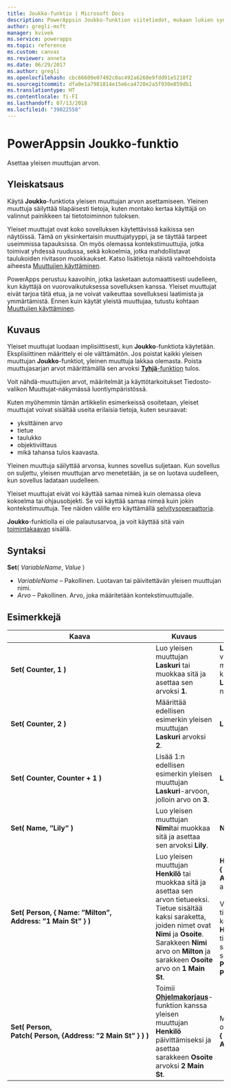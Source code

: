 ```yaml
---
title: Joukko-funktio | Microsoft Docs
description: PowerAppsin Joukko-funktion viitetiedot, mukaan lukien syntaksi ja esimerkit
author: gregli-msft
manager: kvivek
ms.service: powerapps
ms.topic: reference
ms.custom: canvas
ms.reviewer: anneta
ms.date: 06/29/2017
ms.author: gregli
ms.openlocfilehash: cbc66609e07492c0ac492a6260e9fdd91e5210f2
ms.sourcegitcommit: dfa0e1a7981814e15e6ca4720e2a5f930e859db1
ms.translationtype: HT
ms.contentlocale: fi-FI
ms.lasthandoff: 07/13/2018
ms.locfileid: "39022558"
---
```

# <a name="set-function-in-powerapps"></a>PowerAppsin Joukko-funktio
Asettaa yleisen muuttujan arvon.

## <a name="overview"></a>Yleiskatsaus
Käytä **Joukko**-funktiota yleisen muuttujan arvon asettamiseen. Yleinen muuttuja säilyttää tilapäisesti tietoja, kuten montako kertaa käyttäjä on valinnut painikkeen tai tietotoiminnon tuloksen.  

Yleiset muuttujat ovat koko sovelluksen käytettävissä kaikissa sen näytöissä.  Tämä on yksinkertaisin muuttujatyyppi, ja se täyttää tarpeet useimmissa tapauksissa.  On myös olemassa kontekstimuuttujia, jotka toimivat yhdessä ruudussa, sekä kokoelmia, jotka mahdollistavat taulukoiden rivitason muokkaukset.  Katso lisätietoja näistä vaihtoehdoista aiheesta [Muuttujien käyttäminen](../working-with-variables.md).

PowerApps perustuu kaavoihin, jotka lasketaan automaattisesti uudelleen, kun käyttäjä on vuorovaikutuksessa sovelluksen kanssa.  Yleiset muuttujat eivät tarjoa tätä etua, ja ne voivat vaikeuttaa sovelluksesi laatimista ja ymmärtämistä.  Ennen kuin käytät yleistä muuttujaa, tutustu kohtaan [Muuttujien käyttäminen](../working-with-variables.md).

## <a name="description"></a>Kuvaus
Yleiset muuttujat luodaan implisiittisesti, kun **Joukko**-funktiota käytetään.  Eksplisiittinen määrittely ei ole välttämätön.  Jos poistat kaikki yleisen muuttujan **Joukko**-funktiot, yleinen muuttuja lakkaa olemasta.  Poista muuttujasarjan arvot määrittämällä sen arvoksi [**Tyhjä**-funktion](function-isblank-isempty.md) tulos.

Voit nähdä-muuttujien arvot, määritelmät ja käyttötarkoitukset Tiedosto-valikon Muuttujat-näkymässä luontiympäristössä.

Kuten myöhemmin tämän artikkelin esimerkeissä osoitetaan, yleiset muuttujat voivat sisältää useita erilaisia tietoja, kuten seuraavat:

* yksittäinen arvo
* tietue
* taulukko
* objektiviittaus
* mikä tahansa tulos kaavasta.

Yleinen muuttuja säilyttää arvonsa, kunnes sovellus suljetaan.  Kun sovellus on suljettu, yleisen muuttujan arvo menetetään, ja se on luotava uudelleen, kun sovellus ladataan uudelleen.

Yleiset muuttujat eivät voi käyttää samaa nimeä kuin olemassa oleva kokoelma tai ohjausobjekti.  Se voi käyttää samaa nimeä kuin jokin kontekstimuuttuja.  Tee näiden välille ero käyttämällä [selvitysoperaattoria](operators.md#disambiguation-operator).

**Joukko**-funktiolla ei ole palautusarvoa, ja voit käyttää sitä vain [toimintakaavan](../working-with-formulas-in-depth.md) sisällä.

## <a name="syntax"></a>Syntaksi
**Set**( *VariableName*, *Value* )

* *VariableName* – Pakollinen.  Luotavan tai päivitettävän yleisen muuttujan nimi.
* *Arvo* – Pakollinen.  Arvo, joka määritetään kontekstimuuttujalle.

## <a name="examples"></a>Esimerkkejä

| Kaava | Kuvaus | Tulos |
| --- | --- | --- |
| **Set(&nbsp;Counter,&nbsp;1&nbsp;)** |Luo yleisen muuttujan **Laskuri** tai muokkaa sitä ja asettaa sen arvoksi **1**. |**Laskuri**-arvo on **1**. Voit viitata kyseiseen muuttujaan käyttämällä kaavassa nimeä **Laskuri** missä tahansa näytössä. |
| **Set(&nbsp;Counter,&nbsp;2&nbsp;)** |Määrittää edellisen esimerkin yleisen muuttujan **Laskuri** arvoksi **2**. |**Laskuri**-arvo on **2**. |
| **Set(&nbsp;Counter,&nbsp;Counter + 1&nbsp;)** |Lisää 1:n edellisen esimerkin yleisen muuttujan **Laskuri**-arvoon, jolloin arvo on **3**. |**Laskuri**-arvo on **3**. |
| **Set(&nbsp;Name,&nbsp;”Lily” )** |Luo yleisen muuttujan **Nimi**tai muokkaa sitä ja asettaa sen arvoksi **Lily**. |**Nimi**-arvo on **Lily**. |
| **Set(&nbsp;Person,&nbsp;{&nbsp;Name:&nbsp;”Milton”, Address:&nbsp;”1&nbsp;Main&nbsp;St”&nbsp;} )** |Luo yleisen muuttujan **Henkilö** tai muokkaa sitä ja asettaa sen arvon tietueeksi. Tietue sisältää kaksi saraketta, joiden nimet ovat **Nimi** ja **Osoite**. Sarakkeen **Nimi** arvo on **Milton** ja sarakkeen **Osoite** arvo on **1 Main St**. |**Henkilö**llä on tietueen **{&nbsp;Name:&nbsp;”Milton”, Address:&nbsp;”1&nbsp;Main&nbsp;St”&nbsp;}** arvo.<br><br>Viittaa tähän tietueeseen kokonaisuutena nimellä **Henkilö** tai tämän tietueen yksittäiseen sarakkeeseen seuraavasti: **Person.Name** tai **Person.Address**. |
| **Set(&nbsp;Person, Patch(&nbsp;Person,&nbsp;{Address:&nbsp;”2&nbsp;Main&nbsp;St”&nbsp;}&nbsp;)&nbsp;)** |Toimii **[Ohjelmakorjaus](function-patch.md)**-funktion kanssa yleisen muuttujan **Henkilö** päivittämiseksi ja asettaa sarakkeen **Osoite** arvoksi **2 Main St**. |Muuttujan **Henkilö**  arvo on nyt tietue **{&nbsp;Name:&nbsp;”Milton”, Address:&nbsp;”2&nbsp;Main&nbsp;St”&nbsp;}**. |


